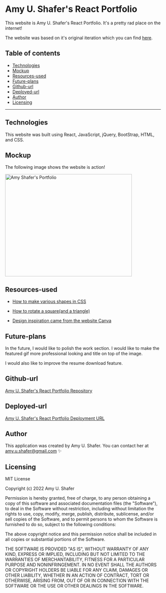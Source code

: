 # Amy U. Shafer's React Portfolio

This website is Amy U. Shafer's React Portfolio. It's a pretty rad place on the internet!

The website was based on it's original iteration which you can find
<a href="https://amyshafer.github.io/Amy-U-Shafer-Portfolio/" target="_blank_">here</a>.

## Table of contents

- [Technologies](#technologies)
- [Mockup](#mockup)
- [Resources-used](#resources-used)
- [Future-plans](#future-plans)
- [Github-url](#github-url)
- [Deployed-url](#deployed-url)
- [Author](#author)
- [Licensing](#licensing)

---

## Technologies

This website was built using React, JavaScript, jQuery, BootStrap, HTML, and CSS.

## Mockup

The following image shows the website is action!

<img src="./assets/images/ausPort.gif" width="410" height="330" alt="Amy Shafer's Portfolio"/>

## Resources-used

- <a href="https://css-tricks.com/the-shapes-of-css/" target="_blank_">How to make various shapes in CSS</a>

- <a href="https://codepen.io/nwolke/pen/pvLjro" target="_blank_">How to rotate a square(and a triangle)</a>

- <a href="https://www.canva.com/" target="_blank_">Design inspiration came from the website Canva</a>

## Future-plans

In the future, I would like to polish the work section. I would like to make the featured gif more professional looking and title on top of the image.

I would also like to improve the resume download feature.

## Github-url

<a href="https://github.com/AmyShafer/amy-u-shafer-react-portfolio" target="_blank"> Amy U. Shafer's React Portfolio Repository </a>

## Deployed-url

<a href="https://amyshafer.github.io/amy-u-shafer-react-portfolio/" target="_blank"> Amy U. Shafer's React Portfolio Deployment URL </a>

## Author

This application was created by Amy U. Shafer. You can contact her at amy.u.shafer@gmail.com ✨

## Licensing

MIT License

Copyright (c) 2022 Amy U. Shafer

Permission is hereby granted, free of charge, to any person obtaining a copy
of this software and associated documentation files (the "Software"), to deal
in the Software without restriction, including without limitation the rights
to use, copy, modify, merge, publish, distribute, sublicense, and/or sell
copies of the Software, and to permit persons to whom the Software is
furnished to do so, subject to the following conditions:

The above copyright notice and this permission notice shall be included in all
copies or substantial portions of the Software.

THE SOFTWARE IS PROVIDED "AS IS", WITHOUT WARRANTY OF ANY KIND, EXPRESS OR
IMPLIED, INCLUDING BUT NOT LIMITED TO THE WARRANTIES OF MERCHANTABILITY,
FITNESS FOR A PARTICULAR PURPOSE AND NONINFRINGEMENT. IN NO EVENT SHALL THE
AUTHORS OR COPYRIGHT HOLDERS BE LIABLE FOR ANY CLAIM, DAMAGES OR OTHER
LIABILITY, WHETHER IN AN ACTION OF CONTRACT, TORT OR OTHERWISE, ARISING FROM,
OUT OF OR IN CONNECTION WITH THE SOFTWARE OR THE USE OR OTHER DEALINGS IN THE
SOFTWARE.
